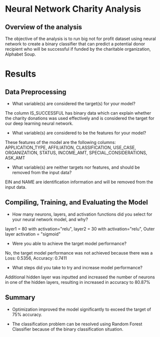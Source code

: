 # Neural Network Charity Analysis

## Overview of the analysis

The objective of the analysis is to run big not for profit dataset using neural network to create a binary classifier that can predict a potential donor recipient who will be successful if funded by the charitable organization, Alphabet Soup. 

# Results
## Data Preprocessing
* What variable(s) are considered the target(s) for your model?

The column IS_SUCCESSFUL has binary data which can explain whether the charity donations was used effectively and is considered the target for our deep learning neural network.

* What variable(s) are considered to be the features for your model?

These features of the model are the following columns:
 APPLICATION_TYPE, AFFILIATION, CLASSIFICATION, USE_CASE, ORGANIZATION, STATUS, INCOME_AMT, SPECIAL_CONSIDERATIONS, ASK_AMT 

* What variable(s) are neither targets nor features, and should be removed from the input data?

EIN and NAME are identification information and will be removed from the input data.

## Compiling, Training, and Evaluating the Model

* How many neurons, layers, and activation functions did you select for your neural network model, and why?

layer1 = 80 with activation="relu", layer2 = 30 with activation="relu", Outer layer activation = "sigmoid"

* Were you able to achieve the target model performance?

No, the target model performance was not achieved because there was a Loss: 0.5356, Accuracy: 0.7411

* What steps did you take to try and increase model performance?

Additional hidden layer was inputted and increased the number of neurons in one of the hidden layers, resulting in increased in accuracy to 80.87%


## Summary

* Optimization improved the model significantly to exceed the target of 75% accuracy.

* The classification problem can be resolved using Random Forest Classifier because of the binary classification situation.


